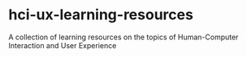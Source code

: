 # hci-ux-learning-resources
A collection of learning resources on the topics of Human-Computer Interaction and User Experience
